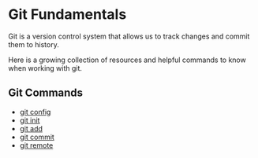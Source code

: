 # Git Fundamentals

Git is a version control system that allows us to track changes and commit them to history.

Here is a growing collection of resources and helpful commands to know when working with git. 

## Git Commands
- [git config](./commands/Config.md)
- [git init](./commands/Init.md)
- [git add](./commands/Add.md)
- [git commit](./commands/Commit.md)
- [git remote](./commands/Remote.md)
